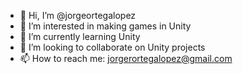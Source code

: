 - 👋 Hi, I’m @jorgeortegalopez
- 👀 I’m interested in making games in Unity
- 🌱 I’m currently learning Unity
- 💞️ I’m looking to collaborate on Unity projects
- 📫 How to reach me: jorgerortegalopez@gmail.com

<!---
jorgeortegalopez/jorgeortegalopez is a ✨ special ✨ repository because its `README.md` (this file) appears on your GitHub profile.
You can click the Preview link to take a look at your changes.
--->
